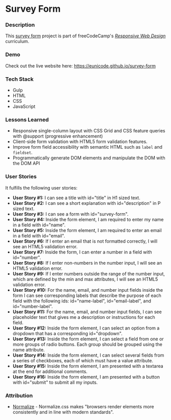 # Survey Form

### Description

This [survey form](https://learn.freecodecamp.org/responsive-web-design/responsive-web-design-projects/build-a-survey-form) project is part of freeCodeCamp's [*Responsive Web Design*](https://learn.freecodecamp.org/) curriculum. 

### Demo

Check out the live website here: https://eunicode.github.io/survey-form

### Tech Stack

- Gulp
- HTML
- CSS
- JavaScript

### Lessons Learned

- Responsive single-column layout with CSS Grid and CSS feature queries with @support (progressive enhancement)
- Client-side form validation with HTML5 form validation features.
- Improve form field accessibility with semantic HTML such as `label` and `fieldset`.
- Programmatically generate DOM elements and manipulate the DOM with the DOM API

### User Stories

It fulfills the following user stories:
- **User Story #1:** I can see a title with id="title" in H1 sized text.
- **User Story #2:** I can see a short explanation with id="description" in P sized text.
- **User Story #3:** I can see a form with id="survey-form".
- **User Story #4:** Inside the form element, I am required to enter my name in a field with id="name".
- **User Story #5:** Inside the form element, I am required to enter an email in a field with id="email".
- **User Story #6:** If I enter an email that is not formatted correctly, I will see an HTML5 validation error.
- **User Story #7:** Inside the form, I can enter a number in a field with id="number".
- **User Story #8:** If I enter non-numbers in the number input, I will see an HTML5 validation error.
- **User Story #9:** If I enter numbers outside the range of the number input, which are defined by the min and max attributes, I will see an HTML5 validation error.
- **User Story #10:** For the name, email, and number input fields inside the form I can see corresponding labels that describe the purpose of each field with the following ids: id="name-label", id="email-label", and id="number-label".
- **User Story #11:** For the name, email, and number input fields, I can see placeholder text that gives me a description or instructions for each field.
- **User Story #12:** Inside the form element, I can select an option from a dropdown that has a corresponding id="dropdown".
- **User Story #13:** Inside the form element, I can select a field from one or more groups of radio buttons. Each group should be grouped using the name attribute.
- **User Story #14:** Inside the form element, I can select several fields from a series of checkboxes, each of which must have a value attribute.
- **User Story #15:** Inside the form element, I am presented with a textarea at the end for additional comments.
- **User Story #16:** Inside the form element, I am presented with a button with id="submit" to submit all my inputs.

### Attribution

- [Normalize](https://necolas.github.io/normalize.css/) - Normalize.css makes "browsers render elements more consistently and in line with modern standards".
